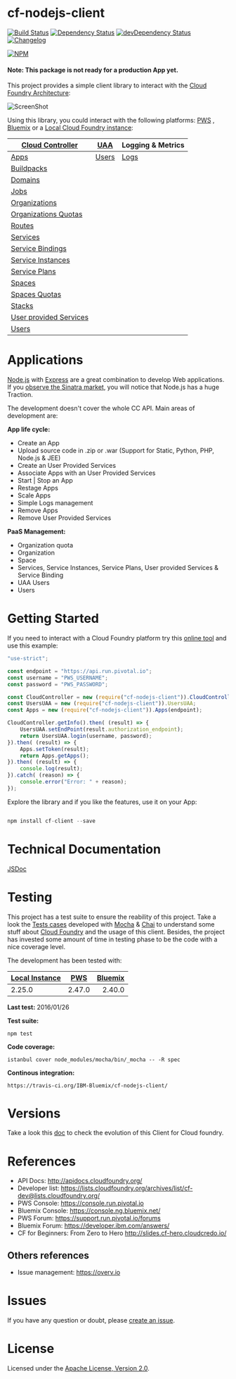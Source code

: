 # cf-nodejs-client

[![Build Status](https://travis-ci.org/IBM-Bluemix/cf-nodejs-client.svg)](https://travis-ci.org/IBM-Bluemix/cf-nodejs-client)
[![Dependency Status](https://david-dm.org/IBM-Bluemix/cf-nodejs-client.svg)](https://david-dm.org/IBM-Bluemix/cf-nodejs-client)
[![devDependency Status](https://david-dm.org/IBM-Bluemix/cf-nodejs-client/dev-status.svg)](https://david-dm.org/IBM-Bluemix/cf-nodejs-client#info=devDependencies)
[![Changelog](https://img.shields.io/badge/see-CHANGELOG-red.svg?style=flat-square)](https://github.com/IBM-Bluemix/cf-nodejs-client/blob/master/CHANGELOG.md)

[![NPM](https://nodei.co/npm/cf-nodejs-client.png?stars=true)](https://nodei.co/npm/cf-nodejs-client/)

#### Note: This package is not ready for a production App yet.

This project provides a simple client library to interact with the [Cloud Foundry Architecture](https://docs.pivotal.io/pivotalcf/concepts/architecture/):

![ScreenShot](https://raw.githubusercontent.com/IBM-Bluemix/cf-nodejs-client/master/docs/cf_architecture_block.png)

Using this library, you could interact with the following platforms: [PWS](https://console.run.pivotal.io)
, [Bluemix](https://console.ng.bluemix.net/) or a [Local Cloud Foundry instance](https://github.com/yudai/cf_nise_installer):

| **[Cloud Controller](http://apidocs.cloudfoundry.org/)**  	| **[UAA](https://github.com/cloudfoundry/uaa)**   	| **Logging & Metrics** 	|
|------------------------ |-----------------------	|------------------------	|
| [Apps](https://IBM-Bluemix.github.io/cf-nodejs-client/docs/v0.12.0/Apps.html)                    | [Users](https://IBM-Bluemix.github.io/cf-nodejs-client/docs/v0.12.0/UsersUAA.html)             	    | [Logs](https://IBM-Bluemix.github.io/cf-nodejs-client/docs/v0.12.0/Logs.html)                   	|
| [Buildpacks](https://IBM-Bluemix.github.io/cf-nodejs-client/docs/v0.12.0/BuildPacks.html)              |                    	    |                       	|
| [Domains](https://IBM-Bluemix.github.io/cf-nodejs-client/docs/v0.12.0/Domains.html)                 |                    	    |                       	|
| [Jobs](https://IBM-Bluemix.github.io/cf-nodejs-client/docs/v0.12.0/Jobs.html)                    |                    	    |                       	|
| [Organizations](https://IBM-Bluemix.github.io/cf-nodejs-client/docs/v0.12.0/Organizations.html)           |                    	    |                       	|
| [Organizations Quotas](https://IBM-Bluemix.github.io/cf-nodejs-client/docs/v0.12.0/OrganizationsQuota.html)     |                    	    |                       	|
| [Routes](https://IBM-Bluemix.github.io/cf-nodejs-client/docs/v0.12.0/Routes.html)                  |                    	    |                       	|
| [Services](https://IBM-Bluemix.github.io/cf-nodejs-client/docs/v0.12.0/Services.html) | | |
| [Service Bindings](https://IBM-Bluemix.github.io/cf-nodejs-client/docs/v0.12.0/ServiceBindings.html)        |                    	    |                       	|
| [Service Instances](https://IBM-Bluemix.github.io/cf-nodejs-client/docs/v0.12.0/ServiceInstances.html) | | |
| [Service Plans](https://IBM-Bluemix.github.io/cf-nodejs-client/docs/v0.12.0/ServicePlans.html) | | |
| [Spaces](https://IBM-Bluemix.github.io/cf-nodejs-client/docs/v0.12.0/Spaces.html)                  |                    	    |                       	|
| [Spaces Quotas](https://IBM-Bluemix.github.io/cf-nodejs-client/docs/v0.12.0/SpacesQuota.html)            |                    	    |                       	|
| [Stacks](https://IBM-Bluemix.github.io/cf-nodejs-client/docs/v0.12.0/Stacks.html)                  |                    	    |                       	|
| [User provided Services](https://IBM-Bluemix.github.io/cf-nodejs-client/docs/v0.12.0/UserProvidedServices.html)  |                    	    |                       	|
| [Users](https://IBM-Bluemix.github.io/cf-nodejs-client/docs/v0.12.0/Users.html)                   |                    	    |                       	|

# Applications

[Node.js](https://nodejs.org/) with [Express](http://expressjs.com/) are a great combination to develop Web applications. If you <a href="https://www.google.com/trends/explore#q=python%20flask%2C%20node%20express%2C%20golang%20pat%2C%20java%20spark%2C%20ruby%20sinatra&cmpt=q&tz=Etc%2FGMT-2" target="_blank">observe the Sinatra market</a>, you will notice that Node.js has a huge Traction.

The development doesn't cover the whole CC API. Main areas of development are:

**App life cycle:**

* Create an App
* Upload source code in .zip or .war (Support for Static, Python, PHP, Node.js & JEE)
* Create an User Provided Services
* Associate Apps with an User Provided Services
* Start | Stop an App
* Restage Apps
* Scale Apps
* Simple Logs management
* Remove Apps
* Remove User Provided Services

**PaaS Management:**

* Organization quota
* Organization
* Space
* Services, Service Instances, Service Plans, User provided Services & Service Binding
* UAA Users
* Users

# Getting Started

If you need to interact with a Cloud Foundry platform try this [online tool](https://tonicdev.com/npm/cf-nodejs-client) and use this example:

``` Javascript
"use-strict";

const endpoint = "https://api.run.pivotal.io";
const username = "PWS_USERNAME";
const password = "PWS_PASSWORD";

const CloudController = new (require("cf-nodejs-client")).CloudController(endpoint);
const UsersUAA = new (require("cf-nodejs-client")).UsersUAA;
const Apps = new (require("cf-nodejs-client")).Apps(endpoint);

CloudController.getInfo().then( (result) => {
    UsersUAA.setEndPoint(result.authorization_endpoint);
    return UsersUAA.login(username, password);
}).then( (result) => {
	Apps.setToken(result);
    return Apps.getApps();
}).then( (result) => {
    console.log(result);
}).catch( (reason) => {
    console.error("Error: " + reason);
});

```

Explore the library and if you like the features, use it on your App:

``` Javascript

npm install cf-client --save

```

# Technical Documentation

[JSDoc](https://IBM-Bluemix.github.io/cf-nodejs-client/)

# Testing

This project has a test suite to ensure the reability of this project. Take a look the [Tests cases](https://github.com/jabrena/cf-nodejs-client/tree/master/test/) developed with [Mocha](https://mochajs.org/) & [Chai](http://chaijs.com/api/bdd/) to understand some stuff about [Cloud Foundry](https://www.cloudfoundry.org/)  and the usage of this client. Besides, the project has invested some amount of time in testing phase to be the code with a nice coverage level.

The development has been tested with:

| [Local Instance](https://github.com/yudai/cf_nise_installer) | [PWS](https://console.run.pivotal.io)           | [Bluemix](https://console.ng.bluemix.net/) |
| -------------- |:-------------:| -------:|
| 2.25.0         | 2.47.0        | 2.40.0  |

**Last test:** 2016/01/26

**Test suite:**

``` shell
npm test

```

**Code coverage:**

``` shell
istanbul cover node_modules/mocha/bin/_mocha -- -R spec

```

**Continous integration:**

``` shell
https://travis-ci.org/IBM-Bluemix/cf-nodejs-client/

```

# Versions

Take a look this [doc](https://github.com/IBM-Bluemix/cf-nodejs-client/blob/master/CHANGELOG.md) to check the evolution of this Client for Cloud foundry.

# References

* API Docs: http://apidocs.cloudfoundry.org/
* Developer list: https://lists.cloudfoundry.org/archives/list/cf-dev@lists.cloudfoundry.org/
* PWS Console: https://console.run.pivotal.io
* Bluemix Console: https://console.ng.bluemix.net/
* PWS Forum: https://support.run.pivotal.io/forums
* Bluemix Forum: https://developer.ibm.com/answers/
* CF for Beginners: From Zero to Hero http://slides.cf-hero.cloudcredo.io/

## Others references

* Issue management: https://overv.io

# Issues

If you have any question or doubt, please [create an issue](https://github.com/IBM-Bluemix/cf-nodejs-client/issues).

# License

Licensed under the [Apache License, Version 2.0](http://www.apache.org/licenses/LICENSE-2.0).
